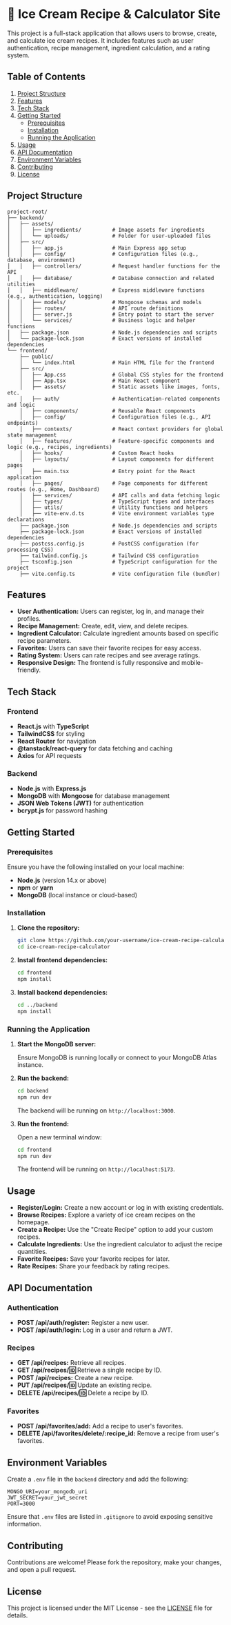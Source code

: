 # 🍦 Ice Cream Recipe & Calculator Site

This project is a full-stack application that allows users to browse, create, and calculate ice cream recipes. It includes features such as user authentication, recipe management, ingredient calculation, and a rating system.

## Table of Contents

1. [Project Structure](#project-structure)
2. [Features](#features)
3. [Tech Stack](#tech-stack)
4. [Getting Started](#getting-started)
   - [Prerequisites](#prerequisites)
   - [Installation](#installation)
   - [Running the Application](#running-the-application)
5. [Usage](#usage)
6. [API Documentation](#api-documentation)
7. [Environment Variables](#environment-variables)
8. [Contributing](#contributing)
9. [License](#license)

## Project Structure

```
project-root/
├── backend/
│   ├── assets/
│   │   ├── ingredients/          # Image assets for ingredients
│   │   └── uploads/              # Folder for user-uploaded files
│   ├── src/
│   │   ├── app.js                # Main Express app setup
│   │   ├── config/               # Configuration files (e.g., database, environment)
│   │   ├── controllers/          # Request handler functions for the API
│   │   ├── database/             # Database connection and related utilities
│   │   ├── middleware/           # Express middleware functions (e.g., authentication, logging)
│   │   ├── models/               # Mongoose schemas and models
│   │   ├── routes/               # API route definitions
│   │   ├── server.js             # Entry point to start the server
│   │   └── services/             # Business logic and helper functions
│   ├── package.json              # Node.js dependencies and scripts
│   └── package-lock.json         # Exact versions of installed dependencies
└── frontend/
    ├── public/
    │   └── index.html            # Main HTML file for the frontend
    ├── src/
    │   ├── App.css               # Global CSS styles for the frontend
    │   ├── App.tsx               # Main React component
    │   ├── assets/               # Static assets like images, fonts, etc.
    │   ├── auth/                 # Authentication-related components and logic
    │   ├── components/           # Reusable React components
    │   ├── config/               # Configuration files (e.g., API endpoints)
    │   ├── contexts/             # React context providers for global state management
    │   ├── features/             # Feature-specific components and logic (e.g., recipes, ingredients)
    │   ├── hooks/                # Custom React hooks
    │   ├── layouts/              # Layout components for different pages
    │   ├── main.tsx              # Entry point for the React application
    │   ├── pages/                # Page components for different routes (e.g., Home, Dashboard)
    │   ├── services/             # API calls and data fetching logic
    │   ├── types/                # TypeScript types and interfaces
    │   ├── utils/                # Utility functions and helpers
    │   ├── vite-env.d.ts         # Vite environment variables type declarations
    ├── package.json              # Node.js dependencies and scripts
    ├── package-lock.json         # Exact versions of installed dependencies
    ├── postcss.config.js         # PostCSS configuration (for processing CSS)
    ├── tailwind.config.js        # Tailwind CSS configuration
    ├── tsconfig.json             # TypeScript configuration for the project
    ├── vite.config.ts            # Vite configuration file (bundler)
```

## Features

- **User Authentication:** Users can register, log in, and manage their profiles.
- **Recipe Management:** Create, edit, view, and delete recipes.
- **Ingredient Calculator:** Calculate ingredient amounts based on specific recipe parameters.
- **Favorites:** Users can save their favorite recipes for easy access.
- **Rating System:** Users can rate recipes and see average ratings.
- **Responsive Design:** The frontend is fully responsive and mobile-friendly.

## Tech Stack

### Frontend
- **React.js** with **TypeScript**
- **TailwindCSS** for styling
- **React Router** for navigation
- **@tanstack/react-query** for data fetching and caching
- **Axios** for API requests

### Backend
- **Node.js** with **Express.js**
- **MongoDB** with **Mongoose** for database management
- **JSON Web Tokens (JWT)** for authentication
- **bcrypt.js** for password hashing

## Getting Started

### Prerequisites

Ensure you have the following installed on your local machine:
- **Node.js** (version 14.x or above)
- **npm** or **yarn**
- **MongoDB** (local instance or cloud-based)

### Installation

1. **Clone the repository:**

   ```bash
   git clone https://github.com/your-username/ice-cream-recipe-calculator.git
   cd ice-cream-recipe-calculator
   ```

2. **Install frontend dependencies:**

   ```bash
   cd frontend
   npm install
   ```

3. **Install backend dependencies:**

   ```bash
   cd ../backend
   npm install
   ```

### Running the Application

1. **Start the MongoDB server:**

   Ensure MongoDB is running locally or connect to your MongoDB Atlas instance.

2. **Run the backend:**

   ```bash
   cd backend
   npm run dev
   ```

   The backend will be running on `http://localhost:3000`.

3. **Run the frontend:**

   Open a new terminal window:

   ```bash
   cd frontend
   npm run dev
   ```

   The frontend will be running on `http://localhost:5173`.

## Usage

- **Register/Login:** Create a new account or log in with existing credentials.
- **Browse Recipes:** Explore a variety of ice cream recipes on the homepage.
- **Create a Recipe:** Use the "Create Recipe" option to add your custom recipes.
- **Calculate Ingredients:** Use the ingredient calculator to adjust the recipe quantities.
- **Favorite Recipes:** Save your favorite recipes for later.
- **Rate Recipes:** Share your feedback by rating recipes.

## API Documentation

### Authentication
- **POST /api/auth/register:** Register a new user.
- **POST /api/auth/login:** Log in a user and return a JWT.

### Recipes
- **GET /api/recipes:** Retrieve all recipes.
- **GET /api/recipes/:id:** Retrieve a single recipe by ID.
- **POST /api/recipes:** Create a new recipe.
- **PUT /api/recipes/:id:** Update an existing recipe.
- **DELETE /api/recipes/:id:** Delete a recipe by ID.

### Favorites
- **POST /api/favorites/add:** Add a recipe to user's favorites.
- **DELETE /api/favorites/delete/:recipe_id:** Remove a recipe from user's favorites.

## Environment Variables

Create a `.env` file in the `backend` directory and add the following:

```plaintext
MONGO_URI=your_mongodb_uri
JWT_SECRET=your_jwt_secret
PORT=3000
```

Ensure that `.env` files are listed in `.gitignore` to avoid exposing sensitive information.

## Contributing

Contributions are welcome! Please fork the repository, make your changes, and open a pull request.

## License

This project is licensed under the MIT License - see the [LICENSE](LICENSE) file for details.
